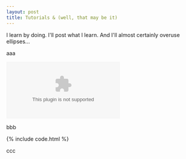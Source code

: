 ```yaml
---
layout: post
title: Tutorials & (well, that may be it)
---
```


I learn by doing. I'll post what I learn. And I'll almost certainly overuse ellipses...

aaa

<object type="text" data="../d3/sunburst-1.html"></object>

bbb

{% include code.html %}

ccc
